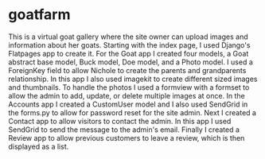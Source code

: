 # goatfarm
This is a virtual goat gallery where the site owner can upload images and information about her goats. Starting with the index page, I used Django's Flatpages app to create it. For the Goat app I created four models, a Goat abstract base model, Buck model, Doe model, and a Photo model. I used a ForeignKey field to allow Nichole to create the parents and grandparents relationship. In this app I also used imagekit to create different sized images and thumbnails. To handle the photos I used a formview with a formset to allow the admin to add, update, or delete multiple images at once. In the Accounts app I created a CustomUser model and I also used SendGrid in the forms.py to allow for password reset for the site admin. Next I created a Contact app to allow visitors to contact the admin. In this app I used SendGrid to send the message to the admin's email. Finally I created a Review app to allow previous customers to leave a review, which is then displayed as a list.
